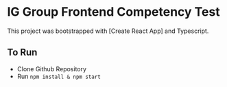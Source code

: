 # IG Group Frontend Competency Test
This project was bootstrapped with [Create React App] and Typescript.

## To Run
- Clone Github Repository 
- Run `npm install & npm start`
